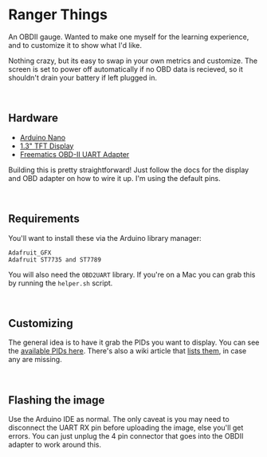 # Ranger Things
An OBDII gauge. Wanted to make one myself for the learning experience, and to customize it to show what I'd like.  

Nothing crazy, but its easy to swap in your own metrics and customize. The screen is set to power off automatically if no OBD data is recieved, so it shouldn't drain your battery if left plugged in.

&nbsp;

## Hardware
 - [Arduino Nano](https://www.amazon.com/Arduino-A000005-ARDUINO-Nano/dp/B0097AU5OU/)
 - [1.3" TFT Display](https://www.adafruit.com/product/4313)
 - [Freematics OBD-II UART Adapter](https://freematics.com/store/index.php?route=product/product&product_id=83)

Building this is pretty straightforward! Just follow the docs for the display and OBD adapter on how to wire it up. I'm using the default pins.

&nbsp;

## Requirements
You'll want to install these via the Arduino library manager:

```
Adafruit_GFX
Adafruit ST7735 and ST7789
```

You will also need the `OBD2UART` library. If you're on a Mac you can grab this by running the `helper.sh` script.

&nbsp;


## Customizing
The general idea is to have it grab the PIDs you want to display. You can see the [available PIDs here](https://github.com/stanleyhuangyc/ArduinoOBD/blob/master/libraries/OBD2UART/OBD2UART.h#L25). There's also a wiki article that [lists them](https://en.wikipedia.org/wiki/OBD-II_PIDs), in case any are missing. 

&nbsp;


## Flashing the image
Use the Arduino IDE as normal. The only caveat is you may need to disconnect the UART RX pin before uploading the image, else you'll get errors. You can just unplug the 4 pin connector that goes into the OBDII adapter to work around this. 


